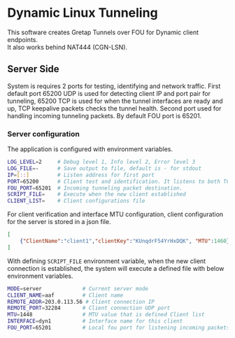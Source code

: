 # Dynamic Linux Tunneling

This software creates Gretap Tunnels over FOU for Dynamic client endpoints.  
It also works behind NAT444 (CGN-LSN).


## Server Side

System is requires 2 ports for testing, identifying and network traffic.
First default port 65200 UDP is used for detecting client IP and port pair for tunneling, 65200 TCP is used for when the tunnel interfaces are ready and up, TCP keepalive packets checks the tunnel health.
Second port used for handling incoming tunneling packets. By default FOU port is 65201.

### Server configuration

The application is configured with environment variables.

```bash
LOG_LEVEL=2     # Debug level 1, Info level 2, Error level 3
LOG_FILE=-      # Save output to file, default is - for stdout
IP=[::]         # Listen address for first port
PORT=65200      # Client test and identification. It listens to both TCP and UDP.
FOU_PORT=65201  # Incoming tunneling packet destination.
SCRIPT_FILE=    # Execute when the new client established
CLIENT_LIST=    # Client configurations file
```
For client verification and interface MTU configuration, client configuration for the server is stored in a json file.

```json
[
    {"ClientName":"client1","clientKey":"KUnqdrF54YrHxDQK", "MTU":1460}
]
```

With defining `SCRIPT_FILE` environment variable, when the new client connection is established, the system will execute a defined file with below environment variables.

```bash
MODE=server				# Current server mode
CLIENT_NAME=aaf			# Client name
REMOTE_ADDR=203.0.113.56 # Client connection IP
REMOTE_PORT=32284 		# Client connection UDP port
MTU=1448 				# MTU value that is defined Client list
INTERFACE=dyn1 			# Interface name for this client
FOU_PORT=65201 			# Local fou port for listening incoming packets
```
